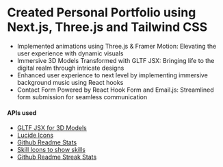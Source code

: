 # Created Personal Portfolio using Next.js, Three.js and Tailwind CSS

- Implemented animations using Three.js & Framer Motion: Elevating the user experience with dynamic visuals
- Immersive 3D Models Transformed with GLTF JSX: Bringing life to the digital realm through intricate designs
- Enhanced user experience to next level by implementing immersive background music using React hooks
- Contact Form Powered by React Hook Form and Email.js: Streamlined form submission for seamless communication

#### APIs used

- [GLTF JSX for 3D Models](https://github.com/pmndrs/gltfjsx)
- [Lucide Icons](https://lucide.dev/icons/)
- [Github Readme Stats](https://github.com/anuraghazra/github-readme-stats)
- [Skill Icons to show skills](https://skillicons.dev)
- [Github Readme Streak Stats](https://github-readme-streak-stats.herokuapp.com)
